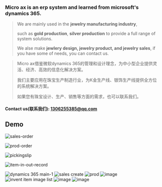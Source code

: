 ### Micro ax is an erp system and learned from microsoft's **dynamics 365**.

> We are mainly used in the **jewelry manufacturing industry**, 
>
> such as **gold production**, **silver production** to provide a full range of system solutions.
>
> We alse make **jewlery design, jewelry product, and jewelry sales**, if you have some of needs, you can contact us.

> Micro ax借鉴微软dynamics 365的管理和设计理念，为中小型企业提供灵活、经济、高效的信息化解决方案。
>
> 我们主要应用在珠宝生产制造行业，为K金生产线、银饰生产线提供全方位的系统解决方案。
>
> 如果您有珠宝设计、生产、销售等方面的需求，也可以联系我们。

#### Contact us(联系我们): 1306255385@qq.com

## Demo 

![sales-order](https://user-images.githubusercontent.com/15027134/203893517-6662f275-db26-4725-bc8b-0fce853743a6.gif)

![prod-order](https://user-images.githubusercontent.com/15027134/203893534-801297be-80cc-4be5-9d86-89b2ff513fbd.gif)

![pickingslip](https://user-images.githubusercontent.com/15027134/203893548-f29c317d-b603-46cd-b44e-5308e23cb07c.gif)

![item-in-out-record](https://user-images.githubusercontent.com/15027134/203893558-c63bea5a-ccfc-41ec-b1d3-ad45f398217c.gif)

![dynamics 365 main-1](https://user-images.githubusercontent.com/15027134/202984021-46e7450c-6922-4502-bc89-7172b4ac1ff9.png)
![sales create](https://user-images.githubusercontent.com/15027134/202984753-730e6b3c-adde-48a2-9ed3-6b13134554cc.png)
![prod](https://user-images.githubusercontent.com/15027134/202984785-061202b2-aed5-40dd-8003-e7efcd23cc68.png)
![image](https://user-images.githubusercontent.com/15027134/202984678-db62897c-e916-4411-80a6-085bdf95022a.png)
![invent item image list](https://user-images.githubusercontent.com/15027134/202986155-85f627de-d646-438a-959c-881a88cd959a.png)
![image](https://user-images.githubusercontent.com/15027134/202986329-1ae5844a-46e0-4b14-92af-80509b8d83c7.png)
![image](https://user-images.githubusercontent.com/15027134/202986406-d74b7a8b-7a9c-4a3c-9f1b-66a855589030.png)





